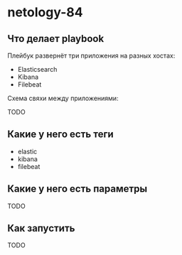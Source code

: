 # netology-84

## Что делает playbook

Плейбук развернёт три приложения на разных хостах:

- Elasticsearch
- Kibana
- Filebeat

Схема свяхи между приложениями:

TODO
<!-- ![asd](media/apps-scheme.png) -->

## Какие у него есть теги

- elastic
- kibana
- filebeat

## Какие у него есть параметры

TODO

## Как запустить

TODO